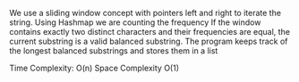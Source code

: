 We use a sliding window concept with pointers left and right to iterate the string.
Using Hashmap we are counting the frequency
If the window contains exactly two distinct characters and their frequencies are equal, the current substring is a valid balanced substring.
The program keeps track of the longest balanced substrings and stores them in a list


Time Complexity:
O(n)
Space Complexity
O(1)